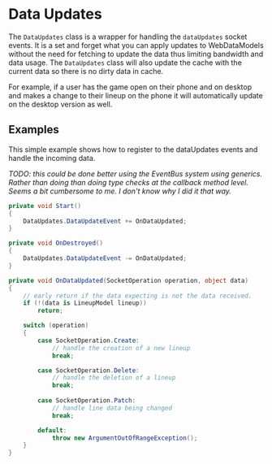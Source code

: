 # Data Updates

The `DataUpdates` class is a wrapper for handling the `dataUpdates` socket events. It is a set and forget what you can apply updates to WebDataModels without the need for fetching to update the data thus limiting bandwidth and data usage. The `DataUpdates` class will also update the cache with the current data so there is no dirty data in cache.

For example, if a user has the game open on their phone and on desktop and makes a change to their lineup on the phone it will automatically update on the desktop version as well.

## Examples

This simple example shows how to register to the dataUpdates events and handle the incoming data.

*TODO: this could be done better using the EventBus system using generics. Rather than doing than doing type checks at the callback method level. Seems a bit cumbersome to me. I don't know why I did it that way.*

```csharp
private void Start()
{
    DataUpdates.DataUpdateEvent += OnDataUpdated;
}

private void OnDestroyed()
{
    DataUpdates.DataUpdateEvent -= OnDataUpdated;
}

private void OnDataUpdated(SocketOperation operation, object data)
{
    // early return if the data expecting is not the data received.
    if (!(data is LineupModel lineup))
        return;

    switch (operation)
    {
        case SocketOperation.Create:
            // handle the creation of a new lineup
            break;

        case SocketOperation.Delete:
            // handle the deletion of a lineup
            break;
        
        case SocketOperation.Patch:
            // handle line data being changed
            break;

        default:
            throw new ArgumentOutOfRangeException();
    }
}
```